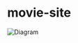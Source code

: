# movie-site

![Diagram](https://user-images.githubusercontent.com/16373020/154826224-f9d864b8-37ff-4c08-92e2-0aadf3f9b611.png)
